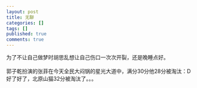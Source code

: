 ```yaml
---
layout: post
title: 无聊
categories: []
tags: []
published: true
comments: true
---
```

<p>为了不让自己做梦时胡思乱想让自己伤口一次次开裂，还是晚睡点好。<br /><br />郭子乾扮演的张菲在今天全民大闷锅的星光大道中，满分30分他28分被淘汰：D<br />好了好了，北原山猫32分被淘汰了。。。<br /></p>
